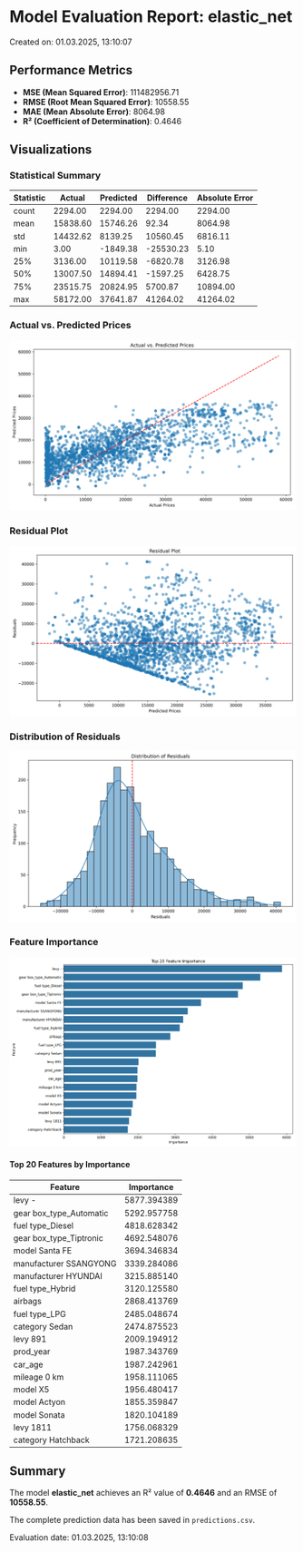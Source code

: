 # Model Evaluation Report: elastic_net

Created on: 01.03.2025, 13:10:07

## Performance Metrics

- **MSE (Mean Squared Error)**: 111482956.71
- **RMSE (Root Mean Squared Error)**: 10558.55
- **MAE (Mean Absolute Error)**: 8064.98
- **R² (Coefficient of Determination)**: 0.4646

## Visualizations

### Statistical Summary

| Statistic | Actual | Predicted | Difference | Absolute Error |
|-----------|--------|-----------|------------|----------------|
| count | 2294.00 | 2294.00 | 2294.00 | 2294.00 |
| mean | 15838.60 | 15746.26 | 92.34 | 8064.98 |
| std | 14432.62 | 8139.25 | 10560.45 | 6816.11 |
| min | 3.00 | -1849.38 | -25530.23 | 5.10 |
| 25% | 3136.00 | 10119.58 | -6820.78 | 3126.98 |
| 50% | 13007.50 | 14894.41 | -1597.25 | 6428.75 |
| 75% | 23515.75 | 20824.95 | 5700.87 | 10894.00 |
| max | 58172.00 | 37641.87 | 41264.02 | 41264.02 |

### Actual vs. Predicted Prices

![Actual vs. Predicted Prices](actual_vs_predicted.png)

### Residual Plot

![Residual Plot](residuals.png)

### Distribution of Residuals

![Distribution of Residuals](residuals_histogram.png)

### Feature Importance

![Feature Importance](feature_importance.png)

#### Top 20 Features by Importance

| Feature | Importance |
|---------|------------|
| levy - | 5877.394389 |
| gear box_type_Automatic | 5292.957758 |
| fuel type_Diesel | 4818.628342 |
| gear box_type_Tiptronic | 4692.548076 |
| model Santa FE | 3694.346834 |
| manufacturer SSANGYONG | 3339.284086 |
| manufacturer HYUNDAI | 3215.885140 |
| fuel type_Hybrid | 3120.125580 |
| airbags | 2868.413769 |
| fuel type_LPG | 2485.048674 |
| category Sedan | 2474.875523 |
| levy 891 | 2009.194912 |
| prod_year | 1987.343769 |
| car_age | 1987.242961 |
| mileage 0 km | 1958.111065 |
| model X5 | 1956.480417 |
| model Actyon | 1855.359847 |
| model Sonata | 1820.104189 |
| levy 1811 | 1756.068329 |
| category Hatchback | 1721.208635 |

## Summary

The model **elastic_net** achieves an R² value of **0.4646** and an RMSE of **10558.55**.

The complete prediction data has been saved in `predictions.csv`.

Evaluation date: 01.03.2025, 13:10:08
